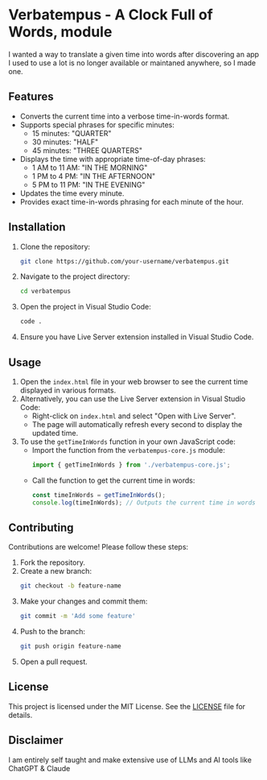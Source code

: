 
# Verbatempus - A Clock Full of Words, module

I wanted a way to translate a given time into words after discovering an app I used to use a lot is no longer available or maintaned anywhere, so I made one.

## Features

- Converts the current time into a verbose time-in-words format.
- Supports special phrases for specific minutes:
  - 15 minutes: "QUARTER"
  - 30 minutes: "HALF"
  - 45 minutes: "THREE QUARTERS"
- Displays the time with appropriate time-of-day phrases:
  - 1 AM to 11 AM: "IN THE MORNING"
  - 1 PM to 4 PM: "IN THE AFTERNOON"
  - 5 PM to 11 PM: "IN THE EVENING"
- Updates the time every minute.
- Provides exact time-in-words phrasing for each minute of the hour.

## Installation

1. Clone the repository:
    ```sh
    git clone https://github.com/your-username/verbatempus.git
    ```
2. Navigate to the project directory:
    ```sh
    cd verbatempus
    ```
3. Open the project in Visual Studio Code:
    ```sh
    code .
    ```
4. Ensure you have Live Server extension installed in Visual Studio Code.

## Usage

1. Open the `index.html` file in your web browser to see the current time displayed in various formats.
2. Alternatively, you can use the Live Server extension in Visual Studio Code:
    - Right-click on `index.html` and select "Open with Live Server".
    - The page will automatically refresh every second to display the updated time.
3. To use the `getTimeInWords` function in your own JavaScript code:
    - Import the function from the `verbatempus-core.js` module:
        ```javascript
        import { getTimeInWords } from './verbatempus-core.js';
        ```
    - Call the function to get the current time in words:
        ```javascript
        const timeInWords = getTimeInWords();
        console.log(timeInWords); // Outputs the current time in words
        ```
## Contributing

Contributions are welcome! Please follow these steps:

1. Fork the repository.
2. Create a new branch:
    ```sh
    git checkout -b feature-name
    ```
3. Make your changes and commit them:
    ```sh
    git commit -m 'Add some feature'
    ```
4. Push to the branch:
    ```sh
    git push origin feature-name
    ```
5. Open a pull request.

## License

This project is licensed under the MIT License. See the [LICENSE](license.txt) file for details.

## Disclaimer

I am entirely self taught and make extensive use of LLMs and AI tools like ChatGPT & Claude 